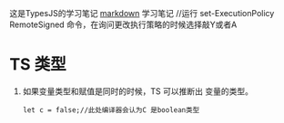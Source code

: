 这是TypesJS的学习笔记
[markdown](https://www.limfx.pro/ReadArticle/57/yi-zhong-xie-zuo-de-xin-fang-fa) 学习笔记
//运行 set-ExecutionPolicy RemoteSigned 命令，在询问更改执行策略的时候选择敲Y或者A

 # TS 类型
 1. 如果变量类型和赋值是同时的时候，TS 可以推断出 变量的类型。

    ```
    let c = false;//此处编译器会认为C 是boolean类型
    ```
 